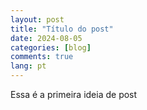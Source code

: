 ```yaml
---
layout: post
title: "Título do post"
date: 2024-08-05
categories: [blog]
comments: true
lang: pt
---
```

Essa é a primeira ideia de post
